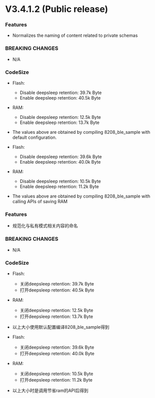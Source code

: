 # V3.4.1.2 (Public release)

### Features
   * Normalizes the naming of content related to private schemas
   
### BREAKING CHANGES
   * N/A

### CodeSize
   * Flash:
      - Disable deepsleep retention: 39.7k Byte
      - Enable deepsleep retention: 40.5k Byte
   * RAM:
      - Disable deepsleep retention: 12.5k Byte
      - Enable deepsleep retention: 13.7k Byte
   * The values above are obtained by compiling 8208_ble_sample with default configuration. 

   * Flash:
      - Disable deepsleep retention: 39.6k Byte
      - Enable deepsleep retention: 40.0k Byte
   * RAM:
      - Disable deepsleep retention: 10.5k Byte
      - Enable deepsleep retention: 11.2k Byte
   * The values above are obtained by compiling 8208_ble_sample with calling APIs of saving RAM
   
### Features
   * 规范化与私有模式相关内容的命名
   
### BREAKING CHANGES
   * N/A

### CodeSize
   * Flash:
      - 关闭deepsleep retention: 39.7k Byte
      - 打开deepsleep retention: 40.5k Byte
   * RAM:
      - 关闭deepsleep retention: 12.5k Byte
      - 打开deepsleep retention: 13.7k Byte
   * 以上大小使用默认配置编译8208_ble_sample得到

   * Flash:
      - 关闭deepsleep retention: 39.6k Byte
      - 打开deepsleep retention: 40.0k Byte
   * RAM:
      - 关闭deepsleep retention: 10.5k Byte
      - 打开deepsleep retention: 11.2k Byte
   * 以上大小时是调用节省ram的API后得到